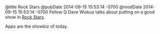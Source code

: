 @title Rock Stars
@pubDate 2014-09-15 15:53:14 -0700
@modDate 2014-09-15 15:53:14 -0700
Fellow Q Dave Wiskus talks about putting on a good show in <a href="https://www.youtube.com/watch?v=7YsSQzZlPAc&feature=youtu.be">Rock Stars</a>.

Apps are the showbiz of today.
